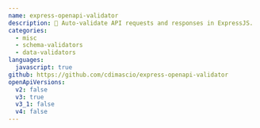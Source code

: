 ```yaml
---
name: express-openapi-validator
description: 🦋 Auto-validate API requests and responses in ExpressJS.
categories:
  - misc
  - schema-validators
  - data-validators
languages:
  javascript: true
github: https://github.com/cdimascio/express-openapi-validator
openApiVersions:
  v2: false
  v3: true
  v3_1: false
  v4: false
---
```

